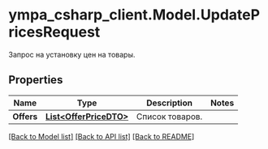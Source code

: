 # ympa_csharp_client.Model.UpdatePricesRequest
Запрос на установку цен на товары.

## Properties

Name | Type | Description | Notes
------------ | ------------- | ------------- | -------------
**Offers** | [**List&lt;OfferPriceDTO&gt;**](OfferPriceDTO.md) | Список товаров. | 

[[Back to Model list]](../README.md#documentation-for-models) [[Back to API list]](../README.md#documentation-for-api-endpoints) [[Back to README]](../README.md)

